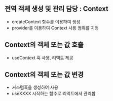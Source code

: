 ## 전역 객체 생성 및 관리 담당 : Context
- createContext 함수를 이용하여 생성
- provider를 이용하여 Context 사용 범위를 지정

## Context의 객체 또는 값 호출
- useContext 훅 사용, 리액트 제공

## Context의 객체 또는 값 변경
- 커스텀훅을 생성하여 사용
- useXXXX 시작하는 함수로 리액트에서 관리함